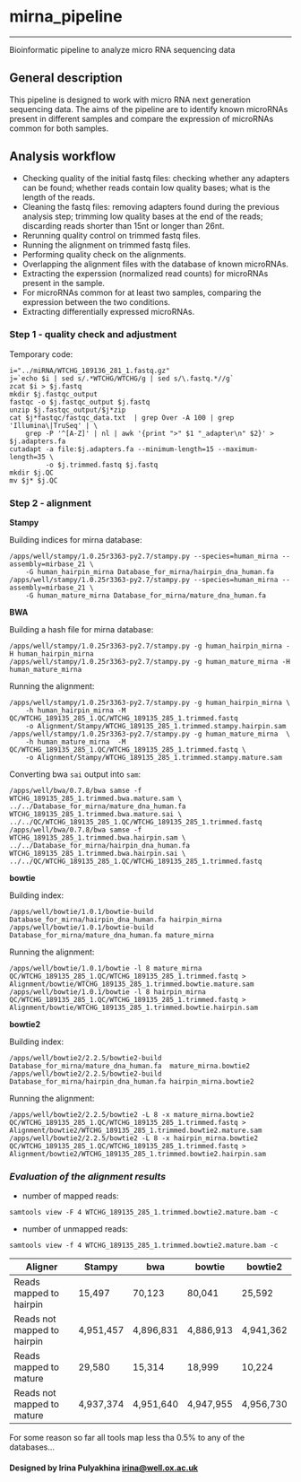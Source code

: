 # mirna_pipeline
--------------------------------------
Bioinformatic pipeline to analyze micro RNA sequencing data

## General description

This pipeline is designed to work with micro RNA next generation
sequencing data. The aims of the pipeline are to identify known
microRNAs present in different samples and compare the expression
of microRNAs common for both samples.

## Analysis workflow
- Checking quality of the initial fastq files: checking whether any adapters can be found; whether reads contain low quality bases; what is the length of the reads.
- Cleaning the fastq files: removing adapters found during the previous analysis step; trimming low quality bases at the end of the reads; discarding reads shorter than 15nt or longer than 26nt.
- Rerunning quality control on trimmed fastq files.
- Running the alignment on trimmed fastq files.
- Performing quality check on the alignments.
- Overlapping the alignment files with the database of known microRNAs.
- Extracting the experssion (normalized read counts) for microRNAs present in the sample.
- For microRNAs common for at least two samples, comparing the expression between the two conditions.
- Extracting differentially expressed microRNAs.

### Step 1 - quality check and adjustment

Temporary code:

```
i="../miRNA/WTCHG_189136_281_1.fastq.gz"
j=`echo $i | sed s/.*WTCHG/WTCHG/g | sed s/\.fastq.*//g`
zcat $i > $j.fastq
mkdir $j.fastqc_output
fastqc -o $j.fastqc_output $j.fastq
unzip $j.fastqc_output/$j*zip
cat $j*fastqc/fastqc_data.txt  | grep Over -A 100 | grep 'Illumina\|TruSeq' | \
    grep -P '^[A-Z]' | nl | awk '{print ">" $1 "_adapter\n" $2}' > $j.adapters.fa
cutadapt -a file:$j.adapters.fa --minimum-length=15 --maximum-length=35 \
         -o $j.trimmed.fastq $j.fastq
mkdir $j.QC
mv $j* $j.QC
```

### Step 2 - alignment

**Stampy**

Building indices for mirna database:
```
/apps/well/stampy/1.0.25r3363-py2.7/stampy.py --species=human_mirna --assembly=mirbase_21 \
    -G human_hairpin_mirna Database_for_mirna/hairpin_dna_human.fa
/apps/well/stampy/1.0.25r3363-py2.7/stampy.py --species=human_mirna --assembly=mirbase_21 \ 
    -G human_mature_mirna Database_for_mirna/mature_dna_human.fa
```
**BWA**

Building a hash file for mirna database:
```
/apps/well/stampy/1.0.25r3363-py2.7/stampy.py -g human_hairpin_mirna -H human_hairpin_mirna
/apps/well/stampy/1.0.25r3363-py2.7/stampy.py -g human_mature_mirna -H human_mature_mirna
```

Running the alignment:
```
/apps/well/stampy/1.0.25r3363-py2.7/stampy.py -g human_hairpin_mirna \
    -h human_hairpin_mirna -M QC/WTCHG_189135_285_1.QC/WTCHG_189135_285_1.trimmed.fastq
    -o Alignment/Stampy/WTCHG_189135_285_1.trimmed.stampy.hairpin.sam
/apps/well/stampy/1.0.25r3363-py2.7/stampy.py -g human_mature_mirna  \
    -h human_mature_mirna  -M QC/WTCHG_189135_285_1.QC/WTCHG_189135_285_1.trimmed.fastq \
    -o Alignment/Stampy/WTCHG_189135_285_1.trimmed.stampy.mature.sam
```

Converting bwa `sai` output into `sam`:
```
/apps/well/bwa/0.7.8/bwa samse -f WTCHG_189135_285_1.trimmed.bwa.mature.sam \
../../Database_for_mirna/mature_dna_human.fa WTCHG_189135_285_1.trimmed.bwa.mature.sai \
../../QC/WTCHG_189135_285_1.QC/WTCHG_189135_285_1.trimmed.fastq
/apps/well/bwa/0.7.8/bwa samse -f WTCHG_189135_285_1.trimmed.bwa.hairpin.sam \
../../Database_for_mirna/hairpin_dna_human.fa WTCHG_189135_285_1.trimmed.bwa.hairpin.sai \
../../QC/WTCHG_189135_285_1.QC/WTCHG_189135_285_1.trimmed.fastq
```

**bowtie**

Building index:
```
/apps/well/bowtie/1.0.1/bowtie-build Database_for_mirna/hairpin_dna_human.fa hairpin_mirna
/apps/well/bowtie/1.0.1/bowtie-build Database_for_mirna/mature_dna_human.fa mature_mirna
```

Running the alignment:
```
/apps/well/bowtie/1.0.1/bowtie -l 8 mature_mirna  QC/WTCHG_189135_285_1.QC/WTCHG_189135_285_1.trimmed.fastq > Alignment/bowtie/WTCHG_189135_285_1.trimmed.bowtie.mature.sam
/apps/well/bowtie/1.0.1/bowtie -l 8 hairpin_mirna QC/WTCHG_189135_285_1.QC/WTCHG_189135_285_1.trimmed.fastq > Alignment/bowtie/WTCHG_189135_285_1.trimmed.bowtie.hairpin.sam
```

**bowtie2**

Building index:
```
/apps/well/bowtie2/2.2.5/bowtie2-build Database_for_mirna/mature_dna_human.fa  mature_mirna.bowtie2
/apps/well/bowtie2/2.2.5/bowtie2-build Database_for_mirna/hairpin_dna_human.fa hairpin_mirna.bowtie2
```

Running the alignment:
```
/apps/well/bowtie2/2.2.5/bowtie2 -L 8 -x mature_mirna.bowtie2  QC/WTCHG_189135_285_1.QC/WTCHG_189135_285_1.trimmed.fastq > Alignment/bowtie2/WTCHG_189135_285_1.trimmed.bowtie2.mature.sam
/apps/well/bowtie2/2.2.5/bowtie2 -L 8 -x hairpin_mirna.bowtie2 QC/WTCHG_189135_285_1.QC/WTCHG_189135_285_1.trimmed.fastq > Alignment/bowtie2/WTCHG_189135_285_1.trimmed.bowtie2.hairpin.sam
```

### *Evaluation of the alignment results*

- number of mapped reads:
```
samtools view -F 4 WTCHG_189135_285_1.trimmed.bowtie2.mature.bam -c
```
- number of unmapped reads:
```
samtools view -f 4 WTCHG_189135_285_1.trimmed.bowtie2.mature.bam -c
```

| Aligner                      | Stampy     | bwa       | bowtie    | bowtie2   |
| ---------------------------- | ---------- | --------- | --------- | --------- |
| Reads mapped to hairpin      | 15,497     | 70,123    | 80,041    | 25,592    |
| Reads not mapped to hairpin  | 4,951,457  | 4,896,831 | 4,886,913 | 4,941,362 |
| Reads mapped to mature       | 29,580     | 15,314    | 18,999    | 10,224    |
| Reads not mapped to mature   | 4,937,374  | 4,951,640 | 4,947,955 | 4,956,730 |

For some reason so far all tools map less tha 0.5% to any of the databases...

#### Designed by Irina Pulyakhina irina@well.ox.ac.uk
